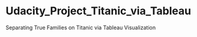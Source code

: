 # Udacity_Project_Titanic_via_Tableau
Separating True Families on Titanic via Tableau Visualization
